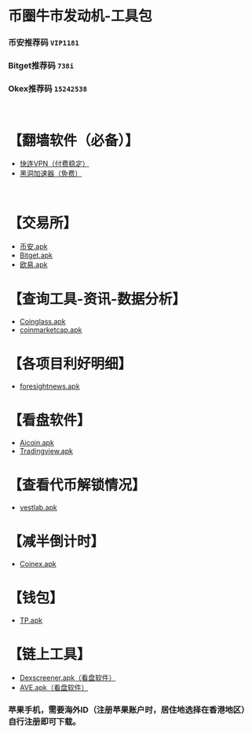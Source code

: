 # 币圈牛市发动机-工具包

### 币安推荐码 `VIP1181`
### Bitget推荐码 `738i`
### Okex推荐码 `15242538`

<br>

# 【翻墙软件（必备）】
- [快连VPN（付费稳定）](https://appshare.onelink.me/7uiT/fa80bb40) 
- [黑洞加速器（免费）](https://xiao.chuanxiaofan.com/20240306/apks64/hd333.apk)

<br>

# 【交易所】
- [币安.apk](https://download.wqwlmxx.xyz/pack/BNApp64.apk)
- [Bitget.apk](https://static.bitget.com/apps/android/bitget-ant7-2.25.6.apk)
- [欧易.apk](https://static.idebuim.cn/upgradeapp/okx-android.apk)

# 【查询工具-资讯-数据分析】
- [Coinglass.apk](https://github.com/xianxiaoxiao06/zddjq/raw/main/coinglass.apk)
- [coinmarketcap.apk](https://github.com/xianxiaoxiao06/zddjq/raw/main/coinmarketcap.apk)

# 【各项目利好明细】
- [foresightnews.apk](https://github.com/xianxiaoxiao06/zddjq/raw/main/foresightnews.apk)

# 【看盘软件】
- [Aicoin.apk](https://a1coin.info/download)
- [Tradingview.apk](https://github.com/xianxiaoxiao06/zddjq/raw/main/tradingview.apk)

# 【查看代币解锁情况】
- [vestlab.apk](https://github.com/xianxiaoxiao06/zddjq/raw/main/vestlab.apk)

# 【减半倒计时】
- [Coinex.apk](https://github.com/xianxiaoxiao06/zddjq/raw/main/coinex.apk)

# 【钱包】
- [TP.apk](https://download-tp.oss-accelerate.aliyuncs.com/apk/TokenPocket-pro.apk?t=1709734357062)

# 【链上工具】
- [Dexscreener.apk（看盘软件）](https://github.com/xianxiaoxiao06/zddjq/raw/main/dexscreener.apk)
- [AVE.apk（看盘软件）](./AVE.apk)

### 苹果手机，需要海外ID（注册苹果账户时，居住地选择在香港地区）自行注册即可下载。